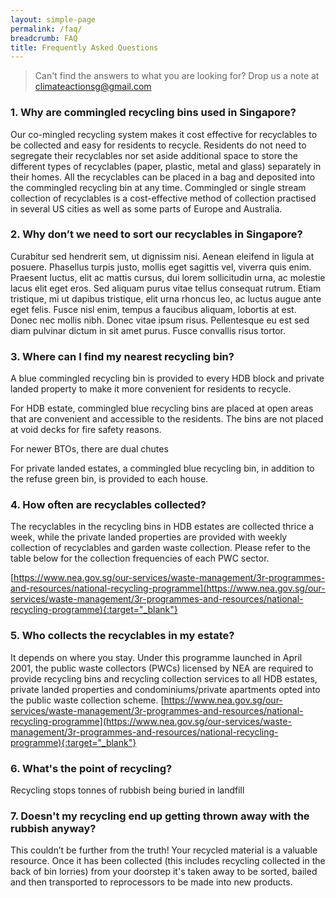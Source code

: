 ```yaml
---
layout: simple-page
permalink: /faq/
breadcrumb: FAQ
title: Frequently Asked Questions 
---
```


> Can't find the answers to what you are looking for? Drop us a note at <climateactionsg@gmail.com> 

### 1. Why are commingled recycling bins used in Singapore?

Our co-mingled recycling system makes it cost effective for recyclables to be collected and easy for residents to recycle. Residents do not need to segregate their recyclables nor set aside additional space to store the different types of recyclables (paper, plastic, metal and glass) separately in their homes. All the recyclables can be placed in a bag and deposited into the commingled recycling bin at any time. Commingled or single stream collection of recyclables is a cost-effective method of collection practised in several US cities as well as some parts of Europe and Australia.

### 2. Why don’t we need to sort our recyclables in Singapore?

Curabitur sed hendrerit sem, ut dignissim nisi. Aenean eleifend in ligula at posuere. Phasellus turpis justo, mollis eget sagittis vel, viverra quis enim. Praesent luctus, elit ac mattis cursus, dui lorem sollicitudin urna, ac molestie lacus elit eget eros. Sed aliquam purus vitae tellus consequat rutrum. Etiam tristique, mi ut dapibus tristique, elit urna rhoncus leo, ac luctus augue ante eget felis. Fusce nisl enim, tempus a faucibus aliquam, lobortis at est. Donec nec mollis nibh. Donec vitae ipsum risus. Pellentesque eu est sed diam pulvinar dictum in sit amet purus. Fusce convallis risus tortor.

### 3. Where can I find my nearest recycling bin?

A blue commingled recycling bin is provided to every HDB block and private landed property to make it more convenient for residents to recycle.

For HDB estate, commingled blue recycling bins are placed at open areas that are convenient and accessible to the residents. The bins are not placed at void decks for fire safety reasons.

For newer BTOs, there are dual chutes

For private landed estates, a commingled blue recycling bin, in addition to the refuse green bin, is provided to each house.


### 4. How often are recyclables collected?

The recyclables in the recycling bins in HDB estates are collected thrice a week, while the private landed properties are provided with weekly collection of recyclables and garden waste collection. Please refer to the table below for the collection frequencies of each PWC sector.

[https://www.nea.gov.sg/our-services/waste-management/3r-programmes-and-resources/national-recycling-programme](https://www.nea.gov.sg/our-services/waste-management/3r-programmes-and-resources/national-recycling-programme){:target="_blank"}

### 5. Who collects the recyclables in my estate?

It depends on where you stay. 
Under this programme launched in April 2001, the public waste collectors (PWCs) licensed by NEA are required to provide recycling bins and recycling collection services to all HDB estates, private landed properties and condominiums/private apartments opted into the public waste collection scheme.
[https://www.nea.gov.sg/our-services/waste-management/3r-programmes-and-resources/national-recycling-programme](https://www.nea.gov.sg/our-services/waste-management/3r-programmes-and-resources/national-recycling-programme){:target="_blank"}


### 6. What's the point of recycling? 

Recycling stops tonnes of rubbish being buried in landfill


### 7. Doesn't my recycling end up getting thrown away with the rubbish anyway?

This couldn’t be further from the truth! Your recycled material is a valuable resource. Once it has been collected (this includes recycling collected in the back of bin lorries) from your doorstep it's taken away to be sorted, bailed and then transported to reprocessors to be made into new products.
